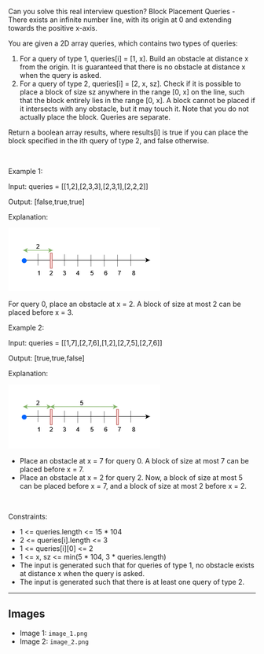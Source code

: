 Can you solve this real interview question? Block Placement Queries - There exists an infinite number line, with its origin at 0 and extending towards the positive x-axis.

You are given a 2D array queries, which contains two types of queries:

 1. For a query of type 1, queries[i] = [1, x]. Build an obstacle at distance x from the origin. It is guaranteed that there is no obstacle at distance x when the query is asked.
 2. For a query of type 2, queries[i] = [2, x, sz]. Check if it is possible to place a block of size sz anywhere in the range [0, x] on the line, such that the block entirely lies in the range [0, x]. A block cannot be placed if it intersects with any obstacle, but it may touch it. Note that you do not actually place the block. Queries are separate.

Return a boolean array results, where results[i] is true if you can place the block specified in the ith query of type 2, and false otherwise.

 

Example 1:

Input: queries = [[1,2],[2,3,3],[2,3,1],[2,2,2]]

Output: [false,true,true]

Explanation:

![Example 1](./image_1.png)

For query 0, place an obstacle at x = 2. A block of size at most 2 can be placed before x = 3.

Example 2:

Input: queries = [[1,7],[2,7,6],[1,2],[2,7,5],[2,7,6]]

Output: [true,true,false]

Explanation:

![Example 2](./image_2.png)

 * Place an obstacle at x = 7 for query 0. A block of size at most 7 can be placed before x = 7.
 * Place an obstacle at x = 2 for query 2. Now, a block of size at most 5 can be placed before x = 7, and a block of size at most 2 before x = 2.

 

Constraints:

 * 1 <= queries.length <= 15 * 104
 * 2 <= queries[i].length <= 3
 * 1 <= queries[i][0] <= 2
 * 1 <= x, sz <= min(5 * 104, 3 * queries.length)
 * The input is generated such that for queries of type 1, no obstacle exists at distance x when the query is asked.
 * The input is generated such that there is at least one query of type 2.

---

## Images

- Image 1: `image_1.png`
- Image 2: `image_2.png`

